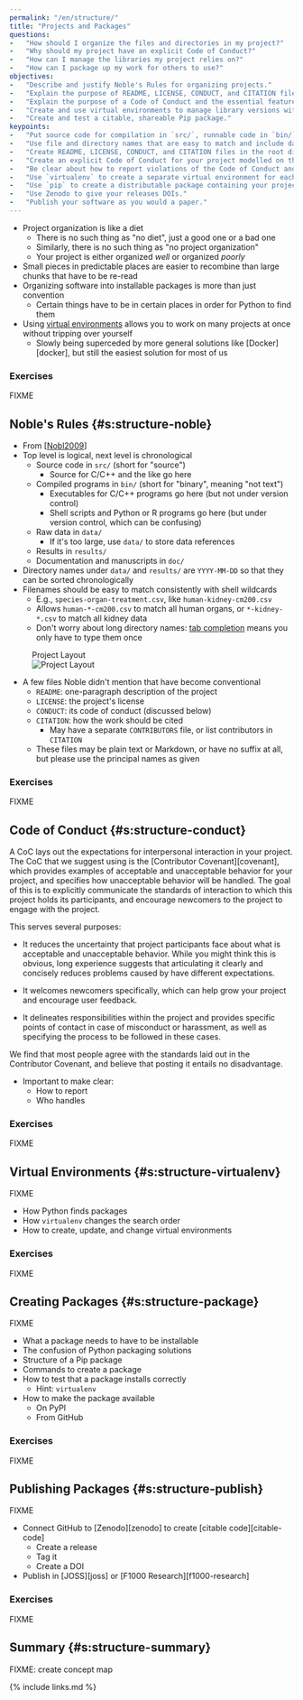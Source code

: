 ```yaml
---
permalink: "/en/structure/"
title: "Projects and Packages"
questions:
-   "How should I organize the files and directories in my project?"
-   "Why should my project have an explicit Code of Conduct?"
-   "How can I manage the libraries my project relies on?"
-   "How can I package up my work for others to use?"
objectives:
-   "Describe and justify Noble's Rules for organizing projects."
-   "Explain the purpose of README, LICENSE, CONDUCT, and CITATION files."
-   "Explain the purpose of a Code of Conduct and the essential features an effective one must have."
-   "Create and use virtual environments to manage library versions without conflict."
-   "Create and test a citable, shareable Pip package."
keypoints:
-   "Put source code for compilation in `src/`, runnable code in `bin/`, raw data in `data/`, results in `results/`, and documentation and manuscripts in `doc/`."
-   "Use file and directory names that are easy to match and include dates for the level under `data/` and `results/`."
-   "Create README, LICENSE, CONDUCT, and CITATION files in the root directory of the project."
-   "Create an explicit Code of Conduct for your project modelled on the Contributor Covenant."
-   "Be clear about how to report violations of the Code of Conduct and who will handle such reports."
-   "Use `virtualenv` to create a separate virtual environment for each project."
-   "Use `pip` to create a distributable package containing your project's software, documentation, and data."
-   "Use Zenodo to give your releases DOIs."
-   "Publish your software as you would a paper."
---
```


-   Project organization is like a diet
    -   There is no such thing as "no diet", just a good one or a bad one
    -   Similarly, there is no such thing as "no project organization"
    -   Your project is either organized *well* or organized *poorly*
-   Small pieces in predictable places are easier to recombine than large chunks that have to be re-read
-   Organizing software into installable packages is more than just convention
    -   Certain things have to be in certain places in order for Python to find them
-   Using [virtual environments](#g:virtual-environment) allows you to work on many projects at once without tripping over yourself
    -   Slowly being superceded by more general solutions like [Docker][docker], but still the easiest solution for most of us

### Exercises

FIXME

## Noble's Rules {#s:structure-noble}

-   From [[Nobl2009](#CITE)]
-   Top level is logical, next level is chronological
    -   Source code in `src/` (short for "source")
        -   Source for C/C++ and the like go here
    -   Compiled programs in `bin/` (short for "binary", meaning "not text")
        -   Executables for C/C++ programs go here (but not under version control)
        -   Shell scripts and Python or R programs go here (but under version control, which can be confusing)
    -   Raw data in `data/`
        -   If it's too large, use `data/` to store data references
    -   Results in `results/`
    -   Documentation and manuscripts in `doc/`
-   Directory names under `data/` and `results/` are `YYYY-MM-DD` so that they can be sorted chronologically
-   Filenames should be easy to match consistently with shell wildcards
    -   E.g., `species-organ-treatment.csv`, like `human-kidney-cm200.csv`
    -   Allows `human-*-cm200.csv` to match all human organs, or `*-kidney-*.csv` to match all kidney data
    -   Don't worry about long directory names: [tab completion](#g:tab-completion) means you only have to type them once

<figure>
  <figcaption>Project Layout</figcaption>
  <img id="f:structure-layout" src="../../files/noble.svg" alt="Project Layout" />
</figure>

-   A few files Noble didn't mention that have become conventional
    -   `README`: one-paragraph description of the project
    -   `LICENSE`: the project's license
    -   `CONDUCT`: its code of conduct (discussed below)
    -   `CITATION`: how the work should be cited
        -  May have a separate `CONTRIBUTORS` file, or list contributors in `CITATION`
    -   These files may be plain text or Markdown, or have no suffix at all, but please use the principal names as given

### Exercises

FIXME

## Code of Conduct {#s:structure-conduct}

A CoC lays out the expectations for interpersonal interaction in your project.
The CoC that we suggest using is the [Contributor Covenant][covenant],
which provides examples of acceptable and unacceptable behavior for your project,
and specifies how unacceptable behavior will be handled.
The goal of this is to explicitly communicate the standards of interaction to which this project holds its participants,
and encourage newcomers to the project to engage with the project.

This serves several purposes:

-   It reduces the uncertainty that project participants face about what is acceptable and unacceptable behavior.
    While you might think this is obvious,
    long experience suggests that articulating it clearly and concisely reduces problems caused by have different expectations.

-   It welcomes newcomers specifically, which can help grow your project and encourage user feedback.

-   It delineates responsibilities within the project and provides specific points of contact in case of misconduct or harassment,
    as well as specifying the process to be followed in these cases.

We find that most people agree with the standards laid out in the Contributor Covenant,
and believe that posting it entails no disadvantage.

-   Important to make clear:
    -   How to report
    -   Who handles

### Exercises

FIXME

## Virtual Environments {#s:structure-virtualenv}

FIXME
-   How Python finds packages
-   How `virtualenv` changes the search order
-   How to create, update, and change virtual environments

### Exercises

FIXME

## Creating Packages {#s:structure-package}

FIXME
-   What a package needs to have to be installable
-   The confusion of Python packaging solutions
-   Structure of a Pip package
-   Commands to create a package
-   How to test that a package installs correctly
    -   Hint: `virtualenv`
-   How to make the package available
    -   On PyPI
    -   From GitHub

### Exercises

FIXME

## Publishing Packages {#s:structure-publish}

FIXME
-   Connect GitHub to [Zenodo][zenodo] to create [citable code][citable-code]
    -   Create a release
    -   Tag it
    -   Create a DOI
-   Publish in [JOSS][joss] or [F1000 Research][f1000-research]

### Exercises

FIXME

## Summary {#s:structure-summary}

FIXME: create concept map

{% include links.md %}
